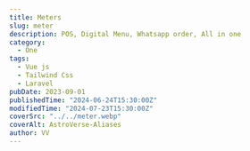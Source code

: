 ```yaml
---
title: Meters
slug: meter
description: POS, Digital Menu, Whatsapp order, All in one
category:
  - One
tags:
  - Vue js
  - Tailwind Css
  - Laravel
pubDate: 2023-09-01
publishedTime: "2024-06-24T15:30:00Z"
modifiedTime: "2024-07-23T15:30:00Z"
coverSrc: "../../meter.webp"
coverAlt: AstroVerse-Aliases
author: VV
---
```

